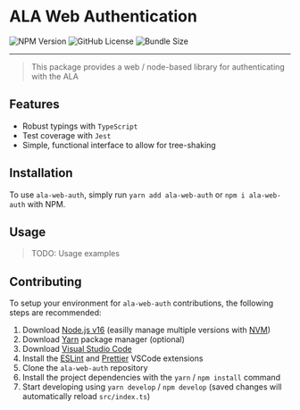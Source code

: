 # ALA Web Authentication

![NPM Version](https://img.shields.io/npm/v/ala-web-auth?style=flat-square)
![GitHub License](https://img.shields.io/github/license/AtlasOfLivingAustralia/ala-web-auth?style=flat-square)
![Bundle Size](https://img.shields.io/bundlephobia/min/ala-web-auth?label=bundle%20size&style=flat-square)

---

> This package provides a web / node-based library for authenticating with the ALA

## Features

- Robust typings with `TypeScript`
- Test coverage with `Jest`
- Simple, functional interface to allow for tree-shaking

## Installation

To use `ala-web-auth`, simply run `yarn add ala-web-auth` or `npm i ala-web-auth` with NPM.

## Usage

> TODO: Usage examples

## Contributing

To setup your environment for `ala-web-auth` contributions, the following steps are recommended:

1. Download [Node.js v16](https://nodejs.org/en/) (easilly manage multiple versions with [NVM](https://github.com/nvm-sh/nvm))
2. Download [Yarn](https://yarnpkg.com/) package manager (optional)
3. Download [Visual Studio Code](https://code.visualstudio.com/)
4. Install the [ESLint](https://marketplace.visualstudio.com/items?itemName=dbaeumer.vscode-eslint) and [Prettier](https://marketplace.visualstudio.com/items?itemName=esbenp.prettier-vscode) VSCode extensions
5. Clone the `ala-web-auth` repository
6. Install the project dependencies with the `yarn` / `npm install` command
7. Start developing using `yarn develop` / `npm develop` (saved changes will automatically reload `src/index.ts`)
